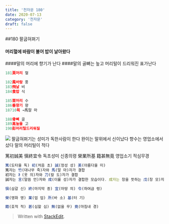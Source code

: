 ```yaml
---
title: '천자문 180'
date: 2020-07-13
category: '천자문'
draft: false
---
```

##180  팔굽혀펴기
 #### 머리혈에 바람이 불어 밥이 날아왔다
####말의 머리에 향기가 난다
####말의 골뼈는 높고 머리털이 드리워진 표가난다

```js
181頁머리 혈

182風바람 풍
183飛날 비
184食밥 식

185首머리 수
186香향기 향
18710획 →馬말 마

188骨뼈 골
189高높을 고
190髟머리털드리워질

```
![](https://i.ibb.co/Y3cw2nN/Screen-Shot-2020-07-13-at-12-05-05-PM.png)
팔굽혀펴기는 성미가 독한사람이 한다
완이는 말위에서 신이났다
향수는 영업소에서 샀다
말의 머리털이 적다

篤初誠美  愼終宜令 독초성미 신종의령
榮業所基  籍甚無竟 영업소기 적심무경
```js
篤(도타울 독) 初(처음 초) 誠(정성 성) 美(아름다울 미)
篤자는 竹(대나무 죽)자와 馬(말 마)자가 결합
初자는 衤(옷 의)자와 刀(칼 도)자가 결합
誠자는 言(말씀 언)자와 成(이룰 성)자가 결합한 모습이다. 成자는 창을 뜻하는 戊(창 모)자와 丁(못 정)자가 결합

愼(삼갈 신) 終(마지막 종) 宜(마땅 의) 令(하여금 령)

榮(영화 영) 業(업 업) 所(바 소) 基(터 기)

籍(호적 적) 甚(심할 심) 無(없을 무) 竟(마침내 경)


```
> Written with [StackEdit](https://stackedit.io/).
<!--stackedit_data:
eyJoaXN0b3J5IjpbLTEzNDk4Mzk4MDUsNzk3OTM0MTcxLC0xND
gzNDc5NzAsOTkwODUzMzY2LDgyMTcyNDQ5N119
-->